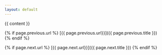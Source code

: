 ```yaml
---
layout: default
---
```


{{ content }}

{% if page.previous.url %}
  [{{ page.previous.url}}]({{ page.previous.title }})
{% endif %}

{% if page.next.url %}
  [{{ page.next.url}}]({{ page.next.title }})
{% endif %}
